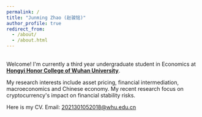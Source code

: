 ```yaml
---
permalink: /
title: "Junming Zhao (赵骏铭)"
author_profile: true
redirect_from: 
  - /about/
  - /about.html
---
```

&nbsp;  
Welcome! I'm currently a third year undergraduate student in Economics at [**Hongyi Honor College of Wuhan University**](https://hyxt.whu.edu.cn/). 
  
My research interests include asset pricing, financial intermediation, macroeconomics and Chinese economy. My recent research focus on cryptocurrency's impact on financial stability risks.

Here is my CV.
Email: [2021301052018@whu.edu.cn](https://2021301052018@whu.edu.cn/)
